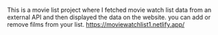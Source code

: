 This is a movie list project where I fetched movie watch list data from an external API and then displayed the data on the website. you can add or remove films from your list.                                                                                                                                                                   https://moviewatchlist1.netlify.app/      
 
